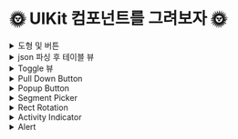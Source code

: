# 🌞 UIKit 컴포넌트를 그려보자 🌞


<details>
<summary>도형 및 버튼</summary>

<!-- summary 아래 한칸 공백 두어야함 -->
  <img src="https://github.com/bdrsky2010/Basic-UIKit/blob/main/CodeBaseAutolayout/Img/main.png" height="500px" width="250px">
</details>

<details>
<summary>json 파싱 후 테이블 뷰</summary>

<!-- summary 아래 한칸 공백 두어야함 -->
  <img src="https://github.com/bdrsky2010/Basic-UIKit/blob/main/CodeBaseAutolayout/Img/tableView.png" height="500px" width="250px">
</details>

<details>
<summary>Toggle 뷰</summary>

<!-- summary 아래 한칸 공백 두어야함 -->
  <img src="https://github.com/bdrsky2010/Basic-UIKit/blob/main/CodeBaseAutolayout/Img/toggle.png" height="500px" width="250px">
</details>

<details>
<summary>Pull Down Button</summary>

<!-- summary 아래 한칸 공백 두어야함 -->
  <img src="https://github.com/bdrsky2010/Basic-UIKit/blob/main/CodeBaseAutolayout/Img/pulldown-1.png" height="500px" width="250px">
    <img src="https://github.com/bdrsky2010/Basic-UIKit/blob/main/CodeBaseAutolayout/Img/pulldown-2.png" height="500px" width="250px">
</details>

<details>
<summary>Popup Button</summary>

<!-- summary 아래 한칸 공백 두어야함 -->
  <img src="https://github.com/bdrsky2010/Basic-UIKit/blob/main/CodeBaseAutolayout/Img/popup-1.png" height="500px" width="250px">
    <img src="https://github.com/bdrsky2010/Basic-UIKit/blob/main/CodeBaseAutolayout/Img/popup-2.png" height="500px" width="250px">
      <img src="https://github.com/bdrsky2010/Basic-UIKit/blob/main/CodeBaseAutolayout/Img/popup-3.png" height="500px" width="250px">
</details>

<details>
<summary>Segment Picker</summary>

<!-- summary 아래 한칸 공백 두어야함 -->
  <img src="https://github.com/bdrsky2010/Basic-UIKit/blob/main/CodeBaseAutolayout/Img/segment-1.png" height="500px" width="250px">
    <img src="https://github.com/bdrsky2010/Basic-UIKit/blob/main/CodeBaseAutolayout/Img/segment-2.png" height="500px" width="250px">
</details>

<details>
<summary>Rect Rotation</summary>

<!-- summary 아래 한칸 공백 두어야함 -->
  <img src="https://github.com/bdrsky2010/Basic-UIKit/blob/main/CodeBaseAutolayout/Img/rotation.gif" height="500px" width="250px">
</details>

<details>
<summary>Activity Indicator</summary>

<!-- summary 아래 한칸 공백 두어야함 -->
  <img src="https://github.com/bdrsky2010/Basic-UIKit/blob/main/CodeBaseAutolayout/Img/activityIndicator.gif" height="500px" width="250px">
</details>

<details>
<summary>Alert</summary>

<!-- summary 아래 한칸 공백 두어야함 -->
### Alert

<img src="https://github.com/bdrsky2010/Basic-UIKit/blob/main/CodeBaseAutolayout/Img/alert.png" height="500px" width="250px">
  
### AlertTextfield

<img src="https://github.com/bdrsky2010/Basic-UIKit/blob/main/CodeBaseAutolayout/Img/alertTextfield-1.png" height="500px" width="250px">
<img src="https://github.com/bdrsky2010/Basic-UIKit/blob/main/CodeBaseAutolayout/Img/alertTextfield-2.png" height="500px" width="250px">
<img src="https://github.com/bdrsky2010/Basic-UIKit/blob/main/CodeBaseAutolayout/Img/alertTextfield-3.png" height="500px" width="250px">
        
### AlertSheet

 <img src="https://github.com/bdrsky2010/Basic-UIKit/blob/main/CodeBaseAutolayout/Img/alertSheet.png" height="500px" width="250px">
</details>
